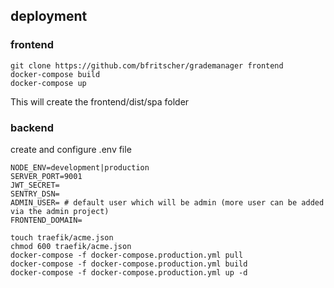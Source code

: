 
## deployment

### frontend
```
git clone https://github.com/bfritscher/grademanager frontend
docker-compose build
docker-compose up
```
This will create the frontend/dist/spa folder

### backend
create and configure .env file
```
NODE_ENV=development|production
SERVER_PORT=9001
JWT_SECRET=
SENTRY_DSN=
ADMIN_USER= # default user which will be admin (more user can be added via the admin project)
FRONTEND_DOMAIN=
```

```
touch traefik/acme.json
chmod 600 traefik/acme.json
docker-compose -f docker-compose.production.yml pull
docker-compose -f docker-compose.production.yml build
docker-compose -f docker-compose.production.yml up -d
```